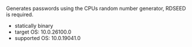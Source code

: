 Generates passwords using the CPUs random number generator, RDSEED is required.

- statically binary
- target OS: 10.0.26100.0
- supported OS: 10.0.19041.0